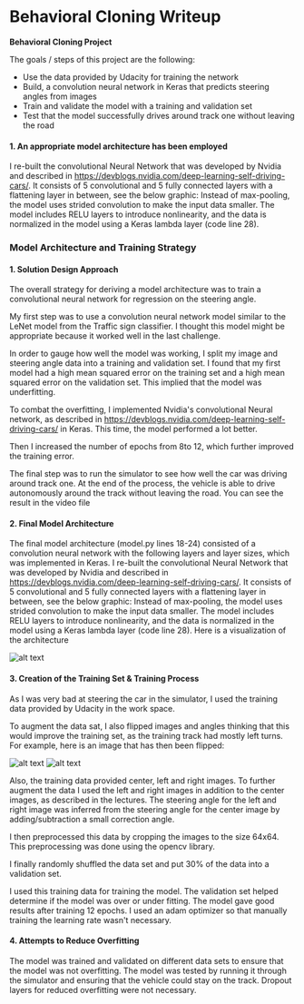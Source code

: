 # **Behavioral Cloning Writeup** 

**Behavioral Cloning Project**

The goals / steps of this project are the following:
* Use the data provided by Udacity for training the network
* Build, a convolution neural network in Keras that predicts steering angles from images
* Train and validate the model with a training and validation set
* Test that the model successfully drives around track one without leaving the road


[//]: # (Image References)

[image1]: ./examples/placeholder.png "Model Visualization"
[image2]: ./examples/placeholder_small.png "Normal Image"
[image3]: ./examples/placeholder_small.png "Flipped Image"


#### 1. An appropriate model architecture has been employed

I re-built the convolutional Neural Network that was developed by Nvidia and described in https://devblogs.nvidia.com/deep-learning-self-driving-cars/. It consists of 5 convolutional and 5 fully connected layers with a flattening layer in between, see the below graphic:
Instead of max-pooling, the model uses strided convolution to make the input data smaller.
The model includes RELU layers to introduce nonlinearity, and the data is normalized in the model using a Keras lambda layer (code line 28). 


### Model Architecture and Training Strategy

#### 1. Solution Design Approach

The overall strategy for deriving a model architecture was to train a convolutional neural network for regression on the steering angle.

My first step was to use a convolution neural network model similar to the LeNet model from the Traffic sign classifier. I thought this model might be appropriate because it worked well in the last challenge.

In order to gauge how well the model was working, I split my image and steering angle data into a training and validation set. I found that my first model had a high mean squared error on the training set and a high mean squared error on the validation set. This implied that the model was underfitting. 

To combat the overfitting, I implemented Nvidia's convolutional Neural network, as described in https://devblogs.nvidia.com/deep-learning-self-driving-cars/ in Keras. This time, the model performed a lot better. 

Then I increased the number of epochs from 8to 12, which further improved the training error.

The final step was to run the simulator to see how well the car was driving around track one. At the end of the process, the vehicle is able to drive autonomously around the track without leaving the road. You can see the result in the video file 

#### 2. Final Model Architecture

The final model architecture (model.py lines 18-24) consisted of a convolution neural network with the following layers and layer sizes, which was implemented in Keras. I re-built the convolutional Neural Network that was developed by Nvidia and described in https://devblogs.nvidia.com/deep-learning-self-driving-cars/. It consists of 5 convolutional and 5 fully connected layers with a flattening layer in between, see the below graphic:
Instead of max-pooling, the model uses strided convolution to make the input data smaller.
The model includes RELU layers to introduce nonlinearity, and the data is normalized in the model using a Keras lambda layer (code line 28). Here is a visualization of the architecture

![alt text][image1]

#### 3. Creation of the Training Set & Training Process

As I was very bad at steering the car in the simulator, I used the training data provided by Udacity in the work space.

To augment the data sat, I also flipped images and angles thinking that this would improve the training set, as the training track had mostly left turns. For example, here is an image that has then been flipped:

![alt text][image2]
![alt text][image2]

Also, the training data provided center, left and right images. To further augment the data I used the left and right images in addition to the center images, as described in the lectures. The steering angle for the left and right image was inferred from the steering angle for the center image by adding/subtraction a small correction angle.

I then preprocessed this data by cropping the images to the size 64x64. This preprocessing was done using the opencv library.

I finally randomly shuffled the data set and put 30% of the data into a validation set. 

I used this training data for training the model. The validation set helped determine if the model was over or under fitting. The model gave good results after training 12 epochs. I used an adam optimizer so that manually training the learning rate wasn't necessary.

#### 4. Attempts to Reduce Overfitting
The model was trained and validated on different data sets to ensure that the model was not overfitting. The model was tested by running it through the simulator and ensuring that the vehicle could stay on the track. Dropout layers for reduced overfitting were not necessary.
